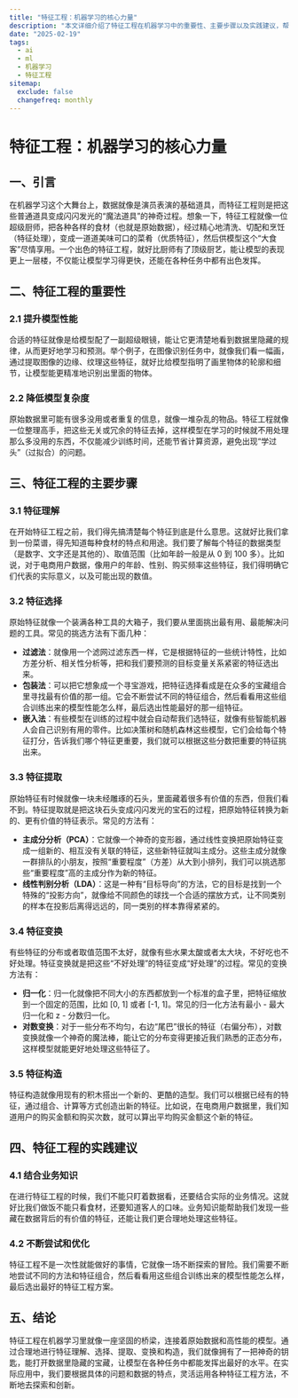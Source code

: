 ```yaml
---
title: "特征工程：机器学习的核心力量"
description: "本文详细介绍了特征工程在机器学习中的重要性、主要步骤以及实践建议，帮助读者深入理解特征工程的概念和应用。"
date: "2025-02-19"
tags:
  - ai
  - ml
  - 机器学习
  - 特征工程
sitemap:
  exclude: false
  changefreq: monthly
---
```


# 特征工程：机器学习的核心力量

## 一、引言
在机器学习这个大舞台上，数据就像是演员表演的基础道具，而特征工程则是把这些普通道具变成闪闪发光的“魔法道具”的神奇过程。想象一下，特征工程就像一位超级厨师，把各种各样的食材（也就是原始数据），经过精心地清洗、切配和烹饪（特征处理），变成一道道美味可口的菜肴（优质特征），然后供模型这个“大食客”尽情享用。一个出色的特征工程，就好比厨师有了顶级厨艺，能让模型的表现更上一层楼，不仅能让模型学习得更快，还能在各种任务中都有出色发挥。

## 二、特征工程的重要性
### 2.1 提升模型性能
合适的特征就像是给模型配了一副超级眼镜，能让它更清楚地看到数据里隐藏的规律，从而更好地学习和预测。举个例子，在图像识别任务中，就像我们看一幅画，通过提取图像的边缘、纹理这些特征，就好比给模型指明了画里物体的轮廓和细节，让模型能更精准地识别出里面的物体。
### 2.2 降低模型复杂度
原始数据里可能有很多没用或者重复的信息，就像一堆杂乱的物品。特征工程就像一位整理高手，把这些无关或冗余的特征去掉，这样模型在学习的时候就不用处理那么多没用的东西，不仅能减少训练时间，还能节省计算资源，避免出现“学过头”（过拟合）的问题。

## 三、特征工程的主要步骤

### 3.1 特征理解
在开始特征工程之前，我们得先搞清楚每个特征到底是什么意思。这就好比我们拿到一份菜谱，得先知道每种食材的特点和用途。我们要了解每个特征的数据类型（是数字、文字还是其他的）、取值范围（比如年龄一般是从 0 到 100 多）。比如说，对于电商用户数据，像用户的年龄、性别、购买频率这些特征，我们得明确它们代表的实际意义，以及可能出现的数值。

### 3.2 特征选择
原始特征就像一个装满各种工具的大箱子，我们要从里面挑出最有用、最能解决问题的工具。常见的挑选方法有下面几种：
- **过滤法**：就像用一个滤网过滤东西一样，它是根据特征的一些统计特性，比如方差分析、相关性分析等，把和我们要预测的目标变量关系紧密的特征选出来。
- **包装法**：可以把它想象成一个寻宝游戏，把特征选择看成是在众多的宝藏组合里寻找最有价值的那一组。它会不断尝试不同的特征组合，然后看看用这些组合训练出来的模型性能怎么样，最后选出性能最好的那一组特征。
- **嵌入法**：有些模型在训练的过程中就会自动帮我们选特征，就像有些智能机器人会自己识别有用的零件。比如决策树和随机森林这些模型，它们会给每个特征打分，告诉我们哪个特征更重要，我们就可以根据这些分数把重要的特征挑出来。

### 3.3 特征提取
原始特征有时候就像一块未经雕琢的石头，里面藏着很多有价值的东西，但我们看不到。特征提取就是把这块石头变成闪闪发光的宝石的过程，把原始特征转换为新的、更有价值的特征表示。常见的方法有：
- **主成分分析（PCA）**：它就像一个神奇的变形器，通过线性变换把原始特征变成一组新的、相互没有关联的特征，这些新特征就叫主成分。这些主成分就像一群排队的小朋友，按照“重要程度”（方差）从大到小排列，我们可以挑选那些“重要程度”高的主成分作为新的特征。
- **线性判别分析（LDA）**：这是一种有“目标导向”的方法，它的目标是找到一个特殊的“投影方向”，就像给不同颜色的球找一个合适的摆放方式，让不同类别的样本在投影后离得远远的，同一类别的样本靠得紧紧的。

### 3.4 特征变换
有些特征的分布或者取值范围不太好，就像有些水果太酸或者太大块，不好吃也不好处理。特征变换就是把这些“不好处理”的特征变成“好处理”的过程。常见的变换方法有：
- **归一化**：归一化就像把不同大小的东西都放到一个标准的盒子里，把特征缩放到一个固定的范围，比如 [0, 1] 或者 [-1, 1]。常见的归一化方法有最小 - 最大归一化和 z - 分数归一化。
- **对数变换**：对于一些分布不均匀，右边“尾巴”很长的特征（右偏分布），对数变换就像一个神奇的魔法棒，能让它的分布变得更接近我们熟悉的正态分布，这样模型就能更好地处理这些特征了。

### 3.5 特征构造
特征构造就像用现有的积木搭出一个新的、更酷的造型。我们可以根据已经有的特征，通过组合、计算等方式创造出新的特征。比如说，在电商用户数据里，我们知道用户的购买金额和购买次数，就可以算出平均购买金额这个新的特征。

## 四、特征工程的实践建议
### 4.1 结合业务知识
在进行特征工程的时候，我们不能只盯着数据看，还要结合实际的业务情况。这就好比我们做饭不能只看食材，还要知道客人的口味。业务知识能帮助我们发现一些藏在数据背后的有价值的特征，还能让我们更合理地处理这些特征。
### 4.2 不断尝试和优化
特征工程不是一次性就能做好的事情，它就像一场不断探索的冒险。我们需要不断地尝试不同的方法和特征组合，然后看看用这些组合训练出来的模型性能怎么样，最后选出最好的特征工程方案。

## 五、结论
特征工程在机器学习里就像一座坚固的桥梁，连接着原始数据和高性能的模型。通过合理地进行特征理解、选择、提取、变换和构造，我们就像拥有了一把神奇的钥匙，能打开数据里隐藏的宝藏，让模型在各种任务中都能发挥出最好的水平。在实际应用中，我们要根据具体的问题和数据的特点，灵活运用各种特征工程方法，不断地去探索和创新。
